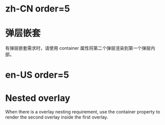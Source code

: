 # zh-CN order=5

# 弹层嵌套

有弹层嵌套需求时，请使用 container 属性将第二个弹层渲染到第一个弹层内部。

# en-US order=5

# Nested overlay

When there is a overlay nesting requirement, use the container property to render the second overlay inside the first overlay.
